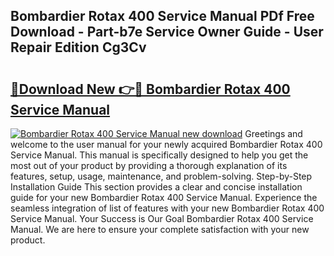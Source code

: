 ## Bombardier Rotax 400 Service Manual PDf Free Download - Part-b7e Service Owner Guide - User Repair Edition Cg3Cv

# <h2><a href="http://bc6943.oget.top/?id=Bombardier+Rotax+400+Service+Manual">🔗Download New 👉🔴 Bombardier Rotax 400 Service Manual</a></h2>

[![Bombardier Rotax 400 Service Manual new download](https://i.imgur.com/5g1atiW.png)](http://bc6943.oget.top/?id=Bombardier+Rotax+400+Service+Manual)
Greetings and welcome to the user manual for your newly acquired Bombardier Rotax 400 Service Manual. This manual is specifically designed to help you get the most out of your product by providing a thorough explanation of its features, setup, usage, maintenance, and problem-solving. Step-by-Step Installation Guide This section provides a clear and concise installation guide for your new Bombardier Rotax 400 Service Manual. Experience the seamless integration of list of features with your new Bombardier Rotax 400 Service Manual. Your Success is Our Goal Bombardier Rotax 400 Service Manual. We are here to ensure your complete satisfaction with your new product.
